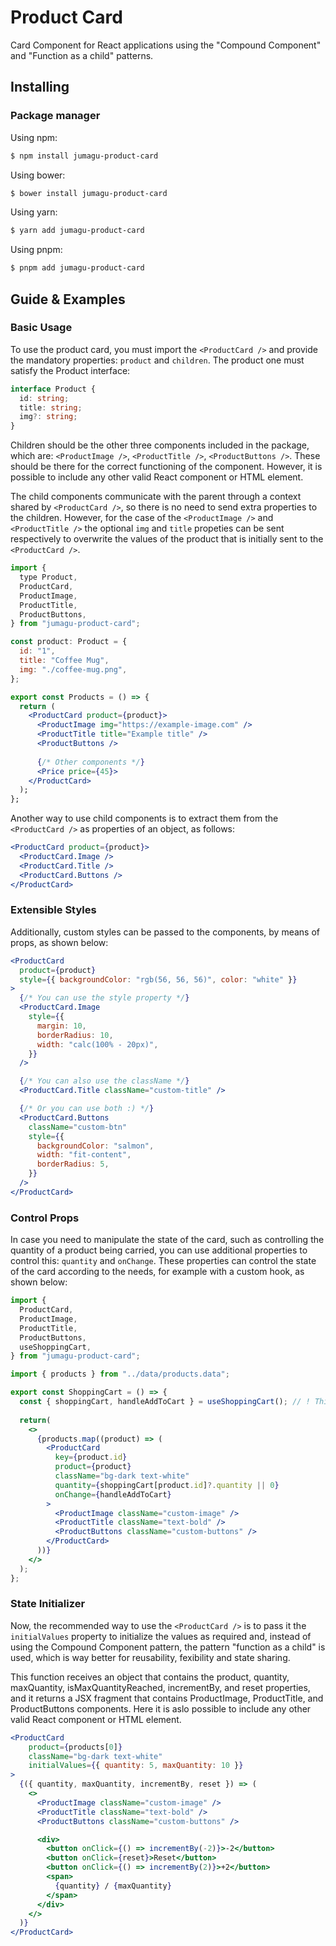 # Product Card

Card Component for React applications using the "Compound Component" and "Function as a child" patterns.

## Installing

### Package manager

Using npm:

```bash
$ npm install jumagu-product-card
```

Using bower:

```bash
$ bower install jumagu-product-card
```

Using yarn:

```bash
$ yarn add jumagu-product-card
```

Using pnpm:

```bash
$ pnpm add jumagu-product-card
```

## Guide & Examples

### Basic Usage
To use the product card, you must import the `<ProductCard />` and provide the mandatory properties: `product` and `children`. The product one must satisfy the Product interface:

```ts
interface Product {
  id: string;
  title: string;
  img?: string;
}
```

Children should be the other three components included in the package, which are: `<ProductImage />`, `<ProductTitle />`, `<ProductButtons />`. These should be there for the correct functioning of the component. However, it is possible to include any other valid React component or HTML element.

The child components communicate with the parent through a context shared by `<ProductCard />`, so there is no need to send extra properties to the children. However, for the case of the `<ProductImage />` and `<ProductTitle />` the optional `img` and `title` propeties can be sent respectively to overwrite the values of the product that is initially sent to the `<ProductCard />`.

```jsx
import {
  type Product,
  ProductCard,
  ProductImage,
  ProductTitle,
  ProductButtons,
} from "jumagu-product-card";

const product: Product = {
  id: "1",
  title: "Coffee Mug",
  img: "./coffee-mug.png",
};

export const Products = () => {
  return (
    <ProductCard product={product}>
      <ProductImage img="https://example-image.com" />
      <ProductTitle title="Example title" />
      <ProductButtons />
    
      {/* Other components */}
      <Price price={45}>
    </ProductCard>
  );
};
```

Another way to use child components is to extract them from the `<ProductCard />` as properties of an object, as follows:

```jsx
<ProductCard product={product}>
  <ProductCard.Image />
  <ProductCard.Title />
  <ProductCard.Buttons />
</ProductCard>
``` 

### Extensible Styles
Additionally, custom styles can be passed to the components, by means of props, as shown below:

```jsx
<ProductCard
  product={product}
  style={{ backgroundColor: "rgb(56, 56, 56)", color: "white" }}
>
  {/* You can use the style property */}
  <ProductCard.Image
    style={{
      margin: 10,
      borderRadius: 10,
      width: "calc(100% - 20px)",
    }}
  />

  {/* You can also use the className */}
  <ProductCard.Title className="custom-title" />

  {/* Or you can use both :) */}
  <ProductCard.Buttons
    className="custom-btn"
    style={{
      backgroundColor: "salmon",
      width: "fit-content",
      borderRadius: 5,
    }}
  />
</ProductCard>
```

### Control Props
In case you need to manipulate the state of the card, such as controlling the quantity of a product being carried, you can use additional properties to control this: `quantity` and `onChange`. These properties can control the state of the card according to the needs, for example with a custom hook, as shown below:

```jsx
import {
  ProductCard,
  ProductImage,
  ProductTitle,
  ProductButtons,
  useShoppingCart,
} from "jumagu-product-card";

import { products } from "../data/products.data";

export const ShoppingCart = () => {
  const { shoppingCart, handleAddToCart } = useShoppingCart(); // ! This custom hook is included in the package
    
  return(
    <>
      {products.map((product) => (
        <ProductCard
          key={product.id}
          product={product}
          className="bg-dark text-white"
          quantity={shoppingCart[product.id]?.quantity || 0}
          onChange={handleAddToCart}
        >
          <ProductImage className="custom-image" />
          <ProductTitle className="text-bold" />
          <ProductButtons className="custom-buttons" />
        </ProductCard>
      ))}
    </>
  );
};
```

### State Initializer
Now, the recommended way to use the `<ProductCard />` is to pass it the `initialValues` property to initialize the values as required and, instead of using the Compound Component pattern, the pattern "function as a child" is used, which is way better for reusability, fexibility and state sharing.

This function receives an object that contains the product, quantity, maxQuantity, isMaxQuantityReached, incrementBy, and reset properties, and it returns a JSX fragment that contains ProductImage, ProductTitle, and ProductButtons components. Here it is aslo possible to include any other valid React component or HTML element.

```jsx
<ProductCard
    product={products[0]}
    className="bg-dark text-white"
    initialValues={{ quantity: 5, maxQuantity: 10 }}
>
  {({ quantity, maxQuantity, incrementBy, reset }) => (
    <>
      <ProductImage className="custom-image" />
      <ProductTitle className="text-bold" />
      <ProductButtons className="custom-buttons" />

      <div>
        <button onClick={() => incrementBy(-2)}>-2</button>
        <button onClick={reset}>Reset</button>
        <button onClick={() => incrementBy(2)}>+2</button>
        <span>
          {quantity} / {maxQuantity}
        </span>
      </div>
    </>
  )}
</ProductCard>
```